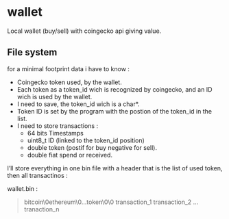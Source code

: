 # wallet
Local wallet (buy/sell) with coingecko api giving value.

## File system 
for a minimal footprint data i have to know :

- Coingecko token used, by the wallet.
- Each token as a token_id wich is recognized by coingecko, and an ID wich is used by the wallet.
- I need to save, the token_id wich is a char\*.
- Token ID is set by the program with the postion of the token_id in the list.
- I need to store transactions : 
    - 64 bits Timestamps
    - uint8_t ID (linked to the token_id position)
    - double token (postif for buy negative for sell).
    - double fiat spend or received.

I’ll store everything in one bin file with a header that is the list of used token, then all transactinos :

wallet.bin :
> bitcoin\0ethereum\0…token\0\0
> transaction_1
> transaction_2
> …
> tranaction_n


